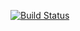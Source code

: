 [![Build Status](https://secure.travis-ci.org/xuanyan/Router.png)](https://travis-ci.org/xuanyan/Router)